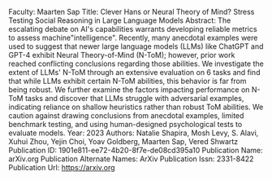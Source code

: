 Faculty: Maarten Sap
Title: Clever Hans or Neural Theory of Mind? Stress Testing Social Reasoning in Large Language Models
Abstract: The escalating debate on AI's capabilities warrants developing reliable metrics to assess machine"intelligence". Recently, many anecdotal examples were used to suggest that newer large language models (LLMs) like ChatGPT and GPT-4 exhibit Neural Theory-of-Mind (N-ToM); however, prior work reached conflicting conclusions regarding those abilities. We investigate the extent of LLMs' N-ToM through an extensive evaluation on 6 tasks and find that while LLMs exhibit certain N-ToM abilities, this behavior is far from being robust. We further examine the factors impacting performance on N-ToM tasks and discover that LLMs struggle with adversarial examples, indicating reliance on shallow heuristics rather than robust ToM abilities. We caution against drawing conclusions from anecdotal examples, limited benchmark testing, and using human-designed psychological tests to evaluate models.
Year: 2023
Authors: Natalie Shapira, Mosh Levy, S. Alavi, Xuhui Zhou, Yejin Choi, Yoav Goldberg, Maarten Sap, Vered Shwartz
Publication ID: 1901e811-ee72-4b20-8f7e-de08cd395a10
Publication Name: arXiv.org
Publication Alternate Names: ArXiv
Publication Issn: 2331-8422
Publication Url: https://arxiv.org
